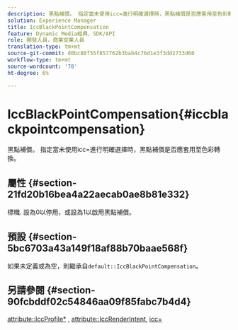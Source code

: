 ```yaml
---
description: 黑點補償。 指定當未使用icc=進行明確選擇時，黑點補償是否應套用至色彩轉換。
solution: Experience Manager
title: IccBlackPointCompensation
feature: Dynamic Media經典，SDK/API
role: 開發人員，商業從業人員
translation-type: tm+mt
source-git-commit: d0bc88f55f857762b3bab4c76d1e3f3dd2733d60
workflow-type: tm+mt
source-wordcount: '78'
ht-degree: 6%

---
```



# IccBlackPointCompensation{#iccblackpointcompensation}

黑點補償。 指定當未使用icc=進行明確選擇時，黑點補償是否應套用至色彩轉換。

## 屬性 {#section-21fd20b16bea4a22aecab0ae8b81e332}

標幟. 設為0以停用，或設為1以啟用黑點補償。

## 預設 {#section-5bc6703a43a149f18af88b70baae568f}

如果未定義或為空，則繼承自`default::IccBlackPointCompensation`。

## 另請參閱 {#section-90fcbddf02c54846aa09f85fabc7b4d4}

[attribute::IccProfile*](../../../../../ir-api/material-cat/image-rendering-api-ref/c-ir-material-catalog/c-ir-attributes-reference/r-ir-iccprofilergb.md#reference-cdaad25b155646ffa382d722fd324b30) ,  [attribute::IccRenderIntent](../../../../../ir-api/material-cat/image-rendering-api-ref/c-ir-material-catalog/c-ir-attributes-reference/r-ir-iccrenderintent.md#reference-3b80b7a4c25545a593c5076f318b5c40),  [icc=](../../../../../ir-api/http-protocol/image-rendering-api-ref/c-ir-http-protocol-ref/c-ir-http-protocol-command-reference/r-ir-icc.md#reference-86a2fff3cef24982ad2063d977a16e06)

